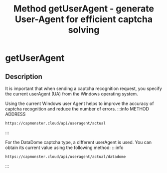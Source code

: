 ﻿---
sidebar_position: 4
sidebar_label: getUserAgent 
title: "Method getUserAgent - generate User-Agent for efficient captcha solving"
description: "Learn how to get User-Agent for captcha handling via Capmonster Cloud API. GetUserAgent method: description, sample requests and responses."
---

# getUserAgent

## Description

It is important that when sending a captcha recognition request, you specify the current userAgent (UA) from the Windows operating system.

Using the current Windows user Agent helps to improve the accuracy of captcha recognition and reduce the number of errors.
:::info METHOD ADDRESS
```http
https://capmonster.cloud/api/useragent/actual
```
:::

For the DataDome captcha type, a different userAgent is used. You can obtain its current value using the following method:
:::info
```http
https://capmonster.cloud/api/useragent/actual/datadome
```
:::